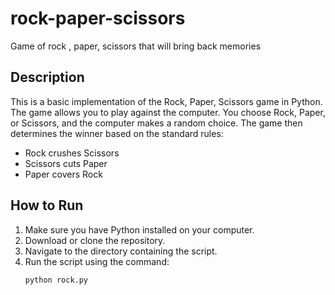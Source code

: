 # rock-paper-scissors
Game of rock , paper, scissors that will bring back memories


## Description

This is a basic implementation of the Rock, Paper, Scissors game in Python. The game allows you to play against the computer. You choose Rock, Paper, or Scissors, and the computer makes a random choice. The game then determines the winner based on the standard rules:

- Rock crushes Scissors
- Scissors cuts Paper
- Paper covers Rock

## How to Run

1. Make sure you have Python installed on your computer.
2. Download or clone the repository.
3. Navigate to the directory containing the script.
4. Run the script using the command:
   ```bash
   python rock.py


